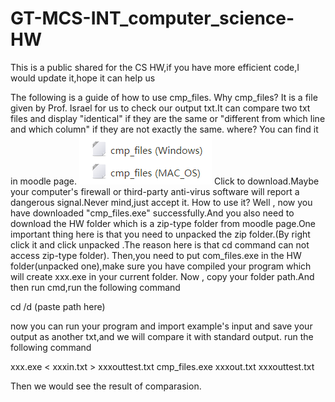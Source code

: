 # GT-MCS-INT_computer_science-HW
This is a public shared for the CS HW,if you have more efficient code,I would update it,hope it can help us

The following is a guide of how to use cmp_files.
Why cmp_files?
It is a file given by Prof. Israel for us to check our output txt.It can compare two txt files and display "identical" if they are the same or "different from which line and which column" if they are not exactly the same.
where?
You can find it in moodle page.
<img src="image/cmp_files_screenshot.png">
Click to download.Maybe your computer's firewall or third-party anti-virus software will report a dangerous signal.Never mind,just accept it.
How to use it?
Well , now you have downloaded "cmp_files.exe" successfully.And you also need to download the HW folder which is a zip-type folder from moodle page.One important thing here is that you need to unpacked the zip folder.(By right click it and click unpacked .The reason here is that cd command can not access zip-type folder).
Then,you need to put com_files.exe in the HW folder(unpacked one),make sure you have compiled your program which will create xxx.exe in your current folder.
Now , copy your folder path.And then run cmd,run the following command

cd /d (paste path here)

now you can run your program and import example's input and save your output as another txt,and we will compare it with standard output.
run the following command

xxx.exe < xxxin.txt > xxxouttest.txt
cmp_files.exe xxxout.txt xxxouttest.txt

Then we would see the result of comparasion.
